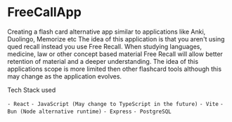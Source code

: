 # FreeCallApp


Creating a flash card alternative app similar to applications like Anki, Duolingo, Memorize etc
The idea of this application is that you aren't using qued recall instead you use Free Recall.
When studying languages, medicine, law or other concept based material Free Recall will allow better retention of material and a deeper understanding. The idea of this applications scope is more limited then other flashcard tools although this may change as the application evolves.

Tech Stack used

`- React`
`- JavaScript (May change to TypeScript in the future)`
`- Vite`
`- Bun (Node alternative runtime)`
`- Express`
`- PostgreSQL`
